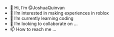 - 👋 Hi, I’m @JoshuaQuinvan
- 👀 I’m interested in making experiences in roblox
- 🌱 I’m currently learning coding
- 💞️ I’m looking to collaborate on ...
- 📫 How to reach me ...

<!---
JoshuaQuinvan/JoshuaQuinvan is a ✨ special ✨ repository because its `README.md` (this file) appears on your GitHub profile.
You can click the Preview link to take a look at your changes.
--->
